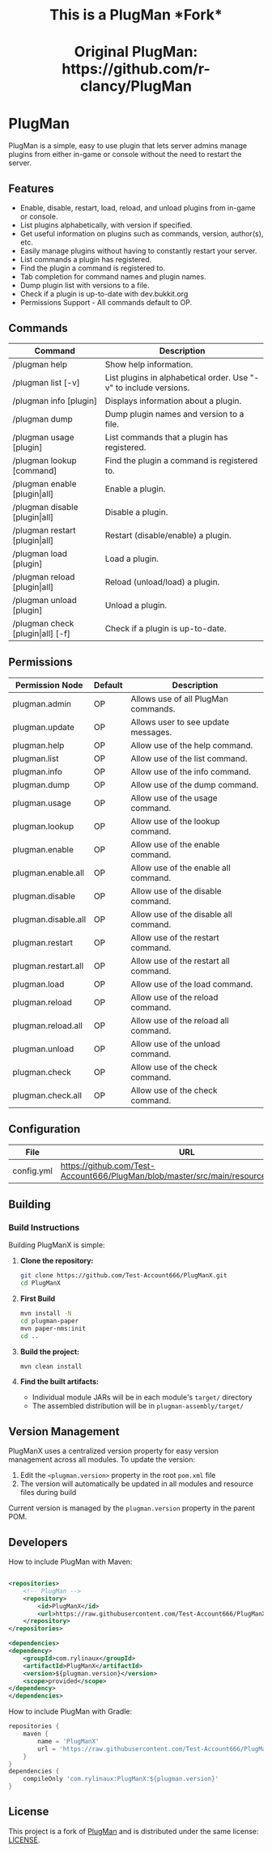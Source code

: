 <h1 style="text-align: center;"> This is a PlugMan *Fork*</h1>
<h1 style="text-align: center;">Original PlugMan: https://github.com/r-clancy/PlugMan</h1>

# PlugMan

PlugMan is a simple, easy to use plugin that lets server admins manage plugins from either in-game or console without
the need to restart the server.

## Features

* Enable, disable, restart, load, reload, and unload plugins from in-game or console.
* List plugins alphabetically, with version if specified.
* Get useful information on plugins such as commands, version, author(s), etc.
* Easily manage plugins without having to constantly restart your server.
* List commands a plugin has registered.
* Find the plugin a command is registered to.
* Tab completion for command names and plugin names.
* Dump plugin list with versions to a file.
* Check if a plugin is up-to-date with dev.bukkit.org
* Permissions Support - All commands default to OP.

## Commands

| Command                               | Description                                                       |
|---------------------------------------|-------------------------------------------------------------------|
| /plugman help                         | Show help information.                                            |
| /plugman list [-v]                    | List plugins in alphabetical order. Use "-v" to include versions. |
| /plugman info [plugin]                | Displays information about a plugin.                              |
| /plugman dump                         | Dump plugin names and version to a file.                          |
| /plugman usage [plugin]               | List commands that a plugin has registered.                       |
| /plugman lookup [command]             | Find the plugin a command is registered to.                       |
| /plugman enable [plugin&#124;all]     | Enable a plugin.                                                  |
| /plugman disable [plugin&#124;all]    | Disable a plugin.                                                 |
| /plugman restart [plugin&#124;all]    | Restart (disable/enable) a plugin.                                |
| /plugman load [plugin]                | Load a plugin.                                                    |
| /plugman reload [plugin&#124;all]     | Reload (unload/load) a plugin.                                    |
| /plugman unload [plugin]              | Unload a plugin.                                                  |
| /plugman check [plugin&#124;all] [-f] | Check if a plugin is up-to-date.                                  |

## Permissions

| Permission Node     | Default | Description                           |
|---------------------|---------|---------------------------------------|
| plugman.admin       | OP      | Allows use of all PlugMan commands.   |
| plugman.update      | OP      | Allows user to see update messages.   |
| plugman.help        | OP      | Allow use of the help command.        |
| plugman.list        | OP      | Allow use of the list command.        |
| plugman.info        | OP      | Allow use of the info command.        |
| plugman.dump        | OP      | Allow use of the dump command.        |
| plugman.usage       | OP      | Allow use of the usage command.       |
| plugman.lookup      | OP      | Allow use of the lookup command.      |
| plugman.enable      | OP      | Allow use of the enable command.      |
| plugman.enable.all  | OP      | Allow use of the enable all command.  |
| plugman.disable     | OP      | Allow use of the disable command.     |
| plugman.disable.all | OP      | Allow use of the disable all command. |
| plugman.restart     | OP      | Allow use of the restart command.     |
| plugman.restart.all | OP      | Allow use of the restart all command. |
| plugman.load        | OP      | Allow use of the load command.        |
| plugman.reload      | OP      | Allow use of the reload command.      |
| plugman.reload.all  | OP      | Allow use of the reload all command.  |
| plugman.unload      | OP      | Allow use of the unload command.      |
| plugman.check       | OP      | Allow use of the check command.       |
| plugman.check.all   | OP      | Allow use of the check command.       |

## Configuration

| File       | URL                                                                                  |
|------------|--------------------------------------------------------------------------------------|
| config.yml | https://github.com/Test-Account666/PlugMan/blob/master/src/main/resources/config.yml |

## Building

### Build Instructions

Building PlugManX is simple:

1. **Clone the repository:**
   ```bash
   git clone https://github.com/Test-Account666/PlugManX.git
   cd PlugManX
   ```
2. **First Build**
   ```bash
   mvn install -N
   cd plugman-paper
   mvn paper-nms:init
   cd ..
   ```

3. **Build the project:**
   ```bash
   mvn clean install
   ```

4. **Find the built artifacts:**
    - Individual module JARs will be in each module's `target/` directory
    - The assembled distribution will be in `plugman-assembly/target/`

## Version Management

PlugManX uses a centralized version property for easy version management across all modules. To update the version:

1. Edit the `<plugman.version>` property in the root `pom.xml` file
2. The version will automatically be updated in all modules and resource files during build

Current version is managed by the `plugman.version` property in the parent POM.

## Developers

How to include PlugMan with Maven:

```xml

<repositories>
    <!-- PlugMan -->
    <repository>
        <id>PlugManX</id>
        <url>https://raw.githubusercontent.com/Test-Account666/PlugManX/repository/</url>
    </repository>
</repositories>

<dependencies>
<dependency>
    <groupId>com.rylinaux</groupId>
    <artifactId>PlugManX</artifactId>
    <version>${plugman.version}</version>
    <scope>provided</scope>
</dependency>
</dependencies>
```

How to include PlugMan with Gradle:

```groovy
repositories {
    maven {
        name = 'PlugManX'
        url = 'https://raw.githubusercontent.com/Test-Account666/PlugManX/repository/'
    }
}
dependencies {
    compileOnly 'com.rylinaux:PlugManX:${plugman.version}'
}
```

## License

This project is a fork of [PlugMan](https://github.com/r-clancy/PlugMan) and is distributed under the same
license: [LICENSE](license/mit/license.txt).